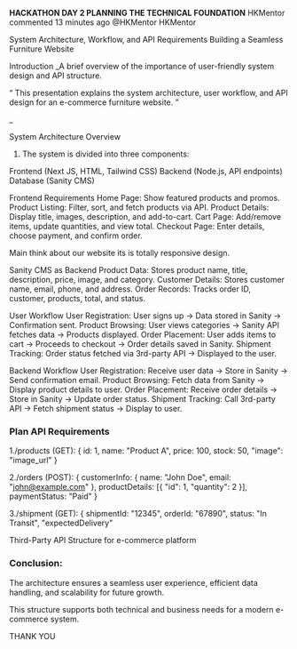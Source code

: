 **HACKATHON DAY 2
PLANNING THE TECHNICAL FOUNDATION**
HKMentor commented 13 minutes ago
@HKMentor
HKMentor

System Architecture, Workflow, and API Requirements
Building a Seamless Furniture Website

Introduction
_A brief overview of the importance of user-friendly system design and API structure.

“ This presentation explains the system architecture, user workflow, and API design for an e-commerce furniture website. ”

_

System Architecture Overview
1. The system is divided into three components:

Frontend (Next JS, HTML, Tailwind CSS)
Backend (Node.js, API endpoints)
Database (Sanity CMS)

Frontend Requirements
Home Page: Show featured products and promos.
Product Listing: Filter, sort, and fetch products via API.
Product Details: Display title, images, description, and add-to-cart.
Cart Page: Add/remove items, update quantities, and view total.
Checkout Page: Enter details, choose payment, and confirm order.

Main think about our website its is totally responsive design. 


Sanity CMS as Backend
Product Data: Stores product name, title, description, price, image, and category.
Customer Details: Stores customer name, email, phone, and address.
Order Records: Tracks order ID, customer, products, total, and status.


User Workflow
User Registration:
User signs up → Data stored in Sanity → Confirmation sent.
Product Browsing:
User views categories → Sanity API fetches data → Products displayed.
Order Placement:
User adds items to cart → Proceeds to checkout → Order details saved in Sanity.
Shipment Tracking:
Order status fetched via 3rd-party API → Displayed to the user.

Backend Workflow
User Registration:
Receive user data → Store in Sanity → Send confirmation email.
Product Browsing:
Fetch data from Sanity → Display product details to user.
Order Placement:
Receive order details → Store in Sanity → Update order status.
Shipment Tracking:
Call 3rd-party API → Fetch shipment status → Display to user.


### Plan API Requirements

1./products (GET):
{ id: 1, name: "Product A", price: 100, stock: 50, "image": "image_url" }

2./orders (POST):
{ customerInfo: { name: "John Doe", email: "john@example.com" }, productDetails: [{ "id": 1, "quantity": 2 }], paymentStatus: "Paid" }

3./shipment (GET):
{ shipmentId: "12345", orderId: "67890", status: "In Transit", "expectedDelivery"


Third-Party API Structure for e-commerce platform

### Conclusion:

The architecture ensures a seamless user experience, efficient data handling, and scalability for future growth.

This structure supports both technical and business needs for a modern e-commerce system.

THANK YOU
